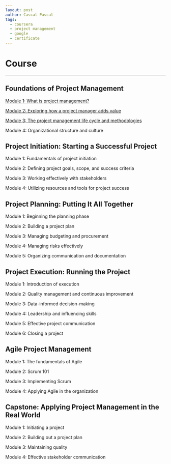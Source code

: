 ```yaml
---
layout: post
author: Cascal Pascal
tags:
  - coursera
  - project management
  - google
  - certificate
---
```


# Course

---

## Foundations of Project Management

[Module 1: What is project management?](https://cascalpascal.github.io/what-is-project-management)

[Module 2: Exploring how a project manager adds value](https://cascalpascal.github.io/exploring-how-a-project-manager-adds-value)

[Module 3: The project management life cycle and methodologies](https://cascalpascal.github.io/the-project-management-life-cycle-and-methodologies)

Module 4: Organizational structure and culture

## Project Initiation: Starting a Successful Project

Module 1: Fundamentals of project initiation

Module 2: Defining project goals, scope, and success criteria

Module 3: Working effectively with stakeholders

Module 4: Utilizing resources and tools for project success

## Project Planning: Putting It All Together

Module 1: Beginning the planning phase

Module 2: Building a project plan

Module 3: Managing budgeting and procurement

Module 4: Managing risks effectively

Module 5: Organizing communication and documentation

## Project Execution: Running the Project

Module 1: Introduction of execution

Module 2: Quality management and continuous improvement

Module 3: Data-informed decision-making

Module 4: Leadership and influencing skills

Module 5: Effective project communication

Module 6: Closing a project

## Agile Project Management

Module 1: The fundamentals of Agile

Module 2: Scrum 101

Module 3: Implementing Scrum

Module 4: Applying Agile in the organization

## Capstone: Applying Project Management in the Real World

Module 1: Initiating a project

Module 2: Building out a project plan

Module 3: Maintaining quality

Module 4: Effective stakeholder communication




